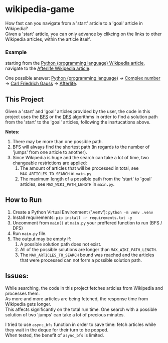 # wikipedia-game
How fast can you navigate from a 'start' article to a 'goal' article in Wikipedia?  
Given a 'start' article, you can only advance by clikcing on the links to other Wikipedia articles, within the article itself.

### Example
starting from the [Python (programming language) Wikipedia article](https://en.wikipedia.org/wiki/Python_(programming_language)), navigate to the [Afterlife Wikipedia article](https://en.wikipedia.org/wiki/Afterlife).


One possible answer:
[Python (programming language)](https://en.wikipedia.org/wiki/Python_(programming_language)) -> [Complex number](https://en.wikipedia.org/wiki/Complex_number) -> [Carl Friedrich Gauss](https://en.wikipedia.org/wiki/Carl_Friedrich_Gauss) -> [Afterlife](https://en.wikipedia.org/wiki/Afterlife).


## This Project
Given a 'start' and 'goal' articles provided by the user, the code in this project uses the [BFS](https://en.wikipedia.org/wiki/Breadth-first_search) or the [DFS](https://en.wikipedia.org/wiki/Depth-first_search) algorithms in order to find a solution path from the 'start' to the 'goal' articles, following the insrtucations above.

**Notes:**
1. There may be more than one possible path.
2. BFS will always find the shortest path (in regards to the number of 'jumps' from one article to another).
3. Since Wikipedia is huge and the search can take a lot of time, two changeable restrictions are applied:
    1. The amount of articles that will be processed in total, see `MAX_ARTICLES_TO_SEARCH` in `main.py`
    2. The maximum length of a possible path from the 'start' to 'goal' articles, see `MAX_WIKI_PATH_LENGTH` in `main.py`.


## How to Run
1. Create a Python Virtual Environment ('.venv'): `python -m venv .venv`
2. Install requirements: `pip install -r requirements.txt -y`
3. Uncomment from `main()` at `main.py` your preffered function to run (BFS / DFS)
4. Run `main.py` file.
5. The output may be empty if:
    1. A possible solution path does not exist.
    2. All of the possible solutions are longer than `MAX_WIKI_PATH_LENGTH`.
    3. The `MAX_ARTICLES_TO_SEARCH` bound was reached and the articles that were processed can not form a possible solution path. 

## Issues:
While searching, the code in this project fetches articles from Wikipedia and processes them.  
As more and more articles are being fetched, the response time from Wikipedia gets longer.  
This affects significantly on the total run time. One search with a possible solution of two 'jumps' can take a lot of precious minutes.

I tried to use `async_bfs` function in order to save time: fetch articles while they wait in the deque for their turn to be popped.  
When tested, the benefit of `async_bfs` is limited.